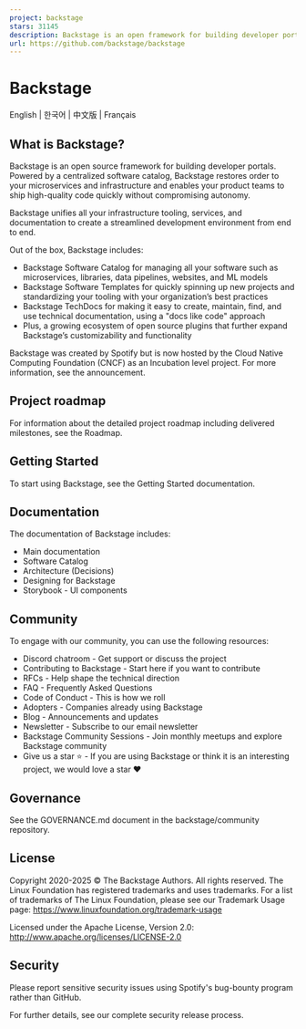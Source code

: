 ```yaml
---
project: backstage
stars: 31145
description: Backstage is an open framework for building developer portals
url: https://github.com/backstage/backstage
---
```


Backstage
=========

English | 한국어 | 中文版 | Français

What is Backstage?
------------------

Backstage is an open source framework for building developer portals. Powered by a centralized software catalog, Backstage restores order to your microservices and infrastructure and enables your product teams to ship high-quality code quickly without compromising autonomy.

Backstage unifies all your infrastructure tooling, services, and documentation to create a streamlined development environment from end to end.

Out of the box, Backstage includes:

-   Backstage Software Catalog for managing all your software such as microservices, libraries, data pipelines, websites, and ML models
-   Backstage Software Templates for quickly spinning up new projects and standardizing your tooling with your organization’s best practices
-   Backstage TechDocs for making it easy to create, maintain, find, and use technical documentation, using a "docs like code" approach
-   Plus, a growing ecosystem of open source plugins that further expand Backstage’s customizability and functionality

Backstage was created by Spotify but is now hosted by the Cloud Native Computing Foundation (CNCF) as an Incubation level project. For more information, see the announcement.

Project roadmap
---------------

For information about the detailed project roadmap including delivered milestones, see the Roadmap.

Getting Started
---------------

To start using Backstage, see the Getting Started documentation.

Documentation
-------------

The documentation of Backstage includes:

-   Main documentation
-   Software Catalog
-   Architecture (Decisions)
-   Designing for Backstage
-   Storybook - UI components

Community
---------

To engage with our community, you can use the following resources:

-   Discord chatroom - Get support or discuss the project
-   Contributing to Backstage - Start here if you want to contribute
-   RFCs - Help shape the technical direction
-   FAQ - Frequently Asked Questions
-   Code of Conduct - This is how we roll
-   Adopters - Companies already using Backstage
-   Blog - Announcements and updates
-   Newsletter - Subscribe to our email newsletter
-   Backstage Community Sessions - Join monthly meetups and explore Backstage community
-   Give us a star ⭐️ - If you are using Backstage or think it is an interesting project, we would love a star ❤️

Governance
----------

See the GOVERNANCE.md document in the backstage/community repository.

License
-------

Copyright 2020-2025 © The Backstage Authors. All rights reserved. The Linux Foundation has registered trademarks and uses trademarks. For a list of trademarks of The Linux Foundation, please see our Trademark Usage page: https://www.linuxfoundation.org/trademark-usage

Licensed under the Apache License, Version 2.0: http://www.apache.org/licenses/LICENSE-2.0

Security
--------

Please report sensitive security issues using Spotify's bug-bounty program rather than GitHub.

For further details, see our complete security release process.

